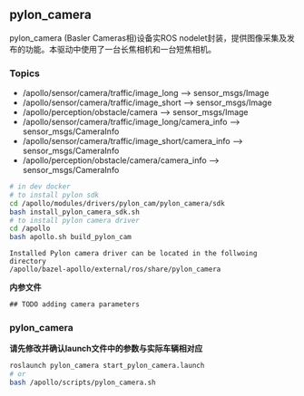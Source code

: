 
## pylon_camera
pylon_camera (Basler Cameras相)设备实ROS nodelet封装，提供图像采集及发布的功能。本驱动中使用了一台长焦相机和一台短焦相机。

### Topics

* /apollo/sensor/camera/traffic/image_long --> sensor_msgs/Image
* /apollo/sensor/camera/traffic/image_short --> sensor_msgs/Image
* /apollo/perception/obstacle/camera --> sensor_msgs/Image
* /apollo/sensor/camera/traffic/image_long/camera_info --> sensor_msgs/CameraInfo
* /apollo/sensor/camera/traffic/image_short/camera_info --> sensor_msgs/CameraInfo
* /apollo/perception/obstacle/camera/camera_info --> sensor_msgs/CameraInfo


```bash
# in dev docker 
# to install pylon sdk
cd /apollo/modules/drivers/pylon_cam/pylon_camera/sdk
bash install_pylon_camera_sdk.sh
# to install pylon camera driver 
cd /apollo
bash apollo.sh build_pylon_cam
```

```
Installed Pylon camera driver can be located in the follwoing directory
/apollo/bazel-apollo/external/ros/share/pylon_camera
```


**内参文件**
```xml
## TODO adding camera parameters
```

### pylon_camera
**请先修改并确认launch文件中的参数与实际车辆相对应**

```bash
roslaunch pylon_camera start_pylon_camera.launch
# or
bash /apollo/scripts/pylon_camera.sh
```


